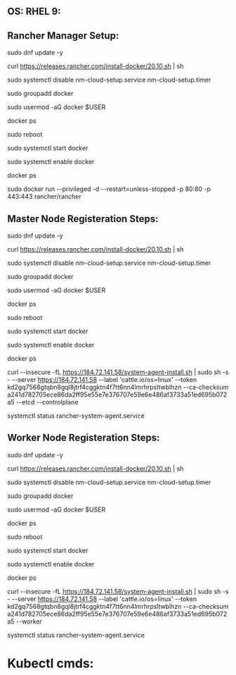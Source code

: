 

## OS: RHEL 9:

## Rancher Manager Setup:

sudo dnf update -y

curl https://releases.rancher.com/install-docker/20.10.sh | sh

sudo systemctl disable nm-cloud-setup.service nm-cloud-setup.timer

sudo groupadd docker

sudo usermod -aG docker $USER

docker ps

sudo reboot

sudo systemctl start docker

sudo systemctl enable docker

docker ps

sudo docker run --privileged -d --restart=unless-stopped -p 80:80 -p 443:443 rancher/rancher


## Master Node Registeration Steps:

sudo dnf update -y

curl https://releases.rancher.com/install-docker/20.10.sh | sh

sudo systemctl disable nm-cloud-setup.service nm-cloud-setup.timer

sudo groupadd docker

sudo usermod -aG docker $USER

docker ps

sudo reboot

sudo systemctl start docker

sudo systemctl enable docker

docker ps

curl --insecure -fL https://184.72.141.58/system-agent-install.sh | sudo  sh -s - --server https://184.72.141.58 --label 'cattle.io/os=linux' --token kd2gq7568gtqbn8gql8jtrf4cggktn4f7tt6nn4lmrhrpsltwblhzn --ca-checksum a241d782705ece86da2ff95e55e7e376707e59e6e486af3733a51ed695b072a5 --etcd --controlplane

systemctl status rancher-system-agent.service


## Worker Node Registeration Steps:

sudo dnf update -y

curl https://releases.rancher.com/install-docker/20.10.sh | sh

sudo systemctl disable nm-cloud-setup.service nm-cloud-setup.timer

sudo groupadd docker

sudo usermod -aG docker $USER

docker ps

sudo reboot

sudo systemctl start docker

sudo systemctl enable docker

docker ps

curl --insecure -fL https://184.72.141.58/system-agent-install.sh | sudo  sh -s - --server https://184.72.141.58 --label 'cattle.io/os=linux' --token kd2gq7568gtqbn8gql8jtrf4cggktn4f7tt6nn4lmrhrpsltwblhzn --ca-checksum a241d782705ece86da2ff95e55e7e376707e59e6e486af3733a51ed695b072a5 --worker

systemctl status rancher-system-agent.service


# Kubectl cmds:


